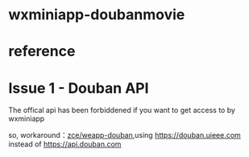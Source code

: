 # wxminiapp-doubanmovie

# reference
[]()

# Issue 1 - Douban API

The offical api has been forbiddened if you want to get access to by wxminiapp

so, workaround：[zce/weapp-douban](https://github.com/zce/weapp-douban),using https://douban.uieee.com instead of https://api.douban.com 
